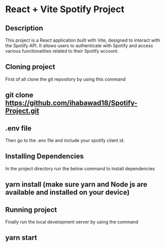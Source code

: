 # React + Vite Spotify Project

## Description

This project is a React application built with Vite, designed to interact with the Spotify API. It allows users to authenticate with Spotify and access various functionalities related to their Spotify account.

## Cloning project
First of all clone the git repository by using this command
## git clone https://github.com/ihabawad18/Spotify-Project.git
## .env file
Then go to the .env file and include your spotify client id.
## Installing Dependencies
In the project directory run the below command to install dependencies  
## yarn install (make sure yarn and Node js are available and installed on your device)
## Running project
Finally run the local development server by using the command 
## yarn start
